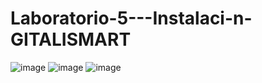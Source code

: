 # Laboratorio-5---Instalaci-n-GITALISMART
![image](https://github.com/MARTINEZAIS/Laboratorio-5---Instalaci-n-GITALISMART/assets/145696035/e394735a-3bfd-4bce-9d17-648cb041502a)
![image](https://github.com/MARTINEZAIS/Laboratorio-5---Instalaci-n-GITALISMART/assets/145696035/776b52e8-ff65-47d0-b388-1a79e6ea016c)
![image](https://github.com/MARTINEZAIS/Laboratorio-5---Instalaci-n-GITALISMART/assets/145696035/3f9e5af4-166d-435d-854c-ef3b6a99630d)

